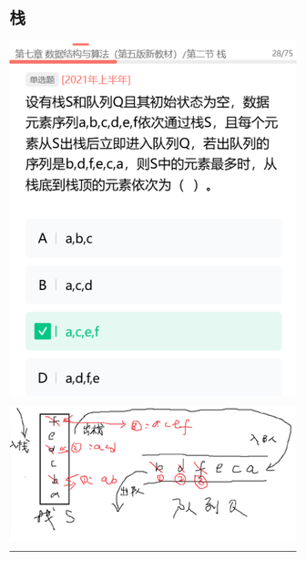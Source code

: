# 栈

![image-20250913101059371](../../img/image-20250913101059371.png)

![image-20250913102147977](../../img/image-20250913102147977.png)

---


